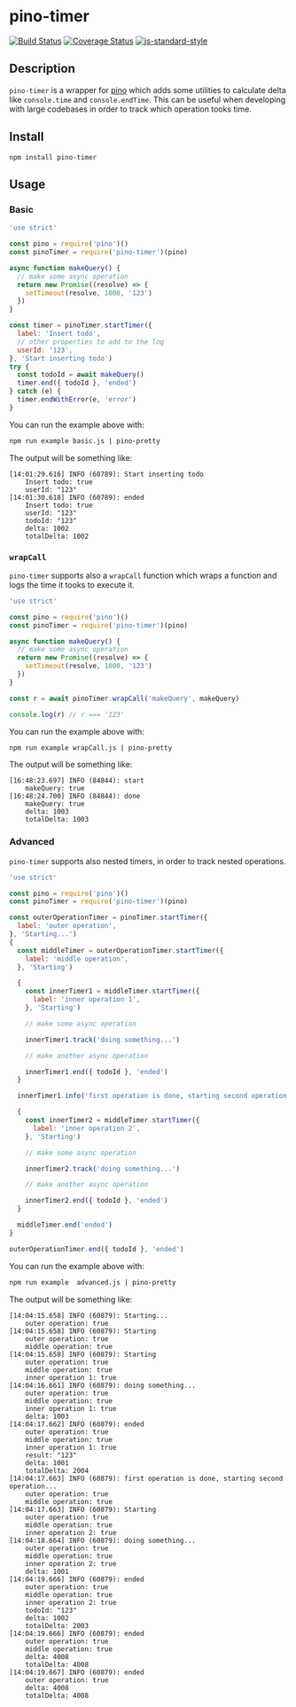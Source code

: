 # pino-timer
[![Build Status](https://img.shields.io/github/actions/workflow/status/allevo/pino-timer/.github/workflows/node.js.yml?branch=main)](https://github.com/allevo/pino-timer/actions)
[![Coverage Status](https://coveralls.io/repos/github/allevo/pino-timer/badge.svg?branch=main)](https://coveralls.io/github/allevo/pino-timer?branch=main)
[![js-standard-style](https://img.shields.io/badge/code%20style-standard-brightgreen.svg?style=flat)](https://standardjs.com/)


## Description
`pino-timer` is a wrapper for [pino](https://github.com/pinojs/pino) which adds some utilities to calculate delta like `console.time` and `console.endTime`.
This can be useful when developing with large codebases in order to track which operation tooks time.

## Install

```
npm install pino-timer
```

## Usage

### Basic

```js
'use strict'

const pino = require('pino')()
const pinoTimer = require('pino-timer')(pino)

async function makeQuery() {
  // make some async operation
  return new Promise((resolve) => {
    setTimeout(resolve, 1000, '123')
  })
}

const timer = pinoTimer.startTimer({
  label: 'Insert todo',
  // other properties to add to the log
  userId: '123',
}, 'Start inserting todo')
try {
  const todoId = await makeQuery()
  timer.end({ todoId }, 'ended')
} catch (e) {
  timer.endWithError(e, 'error')
}
```

You can run the example above with:
```sh
npm run example basic.js | pino-pretty
```

The output will be something like:
```
[14:01:29.616] INFO (60789): Start inserting todo
    Insert todo: true
    userId: "123"
[14:01:30.618] INFO (60789): ended
    Insert todo: true
    userId: "123"
    todoId: "123"
    delta: 1002
    totalDelta: 1002
```

### `wrapCall`

`pino-timer` supports also a `wrapCall` function which wraps a function and logs the time it tooks to execute it.

```js
'use strict'

const pino = require('pino')()
const pinoTimer = require('pino-timer')(pino)

async function makeQuery() {
  // make some async operation
  return new Promise((resolve) => {
    setTimeout(resolve, 1000, '123')
  })
}

const r = await pinoTimer.wrapCall('makeQuery', makeQuery)

console.log(r) // r === '123'
```

You can run the example above with:
```sh
npm run example wrapCall.js | pino-pretty
```

The output will be something like:
```
[16:48:23.697] INFO (84844): start
    makeQuery: true
[16:48:24.700] INFO (84844): done
    makeQuery: true
    delta: 1003
    totalDelta: 1003
```

### Advanced

`pino-timer` supports also nested timers, in order to track nested operations.

```js
'use strict'

const pino = require('pino')()
const pinoTimer = require('pino-timer')(pino)

const outerOperationTimer = pinoTimer.startTimer({
  label: 'outer operation',
}, 'Starting...')
{
  const middleTimer = outerOperationTimer.startTimer({
    label: 'middle operation',
  }, 'Starting')

  {
    const innerTimer1 = middleTimer.startTimer({
      label: 'inner operation 1',
    }, 'Starting')

    // make some async operation

    innerTimer1.track('doing something...')

    // make another async operation

    innerTimer1.end({ todoId }, 'ended')
  }

  innerTimer1.info('first operation is done, starting second operation...')

  {
    const innerTimer2 = middleTimer.startTimer({
      label: 'inner operation 2',
    }, 'Starting')

    // make some async operation

    innerTimer2.track('doing something...')

    // make another async operation

    innerTimer2.end({ todoId }, 'ended')
  }

  middleTimer.end('ended')
}

outerOperationTimer.end({ todoId }, 'ended')
```

You can run the example above with:
```sh
npm run example  advanced.js | pino-pretty
```

The output will be something like:
```
[14:04:15.658] INFO (60879): Starting...
    outer operation: true
[14:04:15.658] INFO (60879): Starting
    outer operation: true
    middle operation: true
[14:04:15.658] INFO (60879): Starting
    outer operation: true
    middle operation: true
    inner operation 1: true
[14:04:16.661] INFO (60879): doing something...
    outer operation: true
    middle operation: true
    inner operation 1: true
    delta: 1003
[14:04:17.662] INFO (60879): ended
    outer operation: true
    middle operation: true
    inner operation 1: true
    result: "123"
    delta: 1001
    totalDelta: 2004
[14:04:17.663] INFO (60879): first operation is done, starting second operation...
    outer operation: true
    middle operation: true
[14:04:17.663] INFO (60879): Starting
    outer operation: true
    middle operation: true
    inner operation 2: true
[14:04:18.664] INFO (60879): doing something...
    outer operation: true
    middle operation: true
    inner operation 2: true
    delta: 1001
[14:04:19.666] INFO (60879): ended
    outer operation: true
    middle operation: true
    inner operation 2: true
    todoId: "123"
    delta: 1002
    totalDelta: 2003
[14:04:19.666] INFO (60879): ended
    outer operation: true
    middle operation: true
    delta: 4008
    totalDelta: 4008
[14:04:19.667] INFO (60879): ended
    outer operation: true
    delta: 4008
    totalDelta: 4008
```
